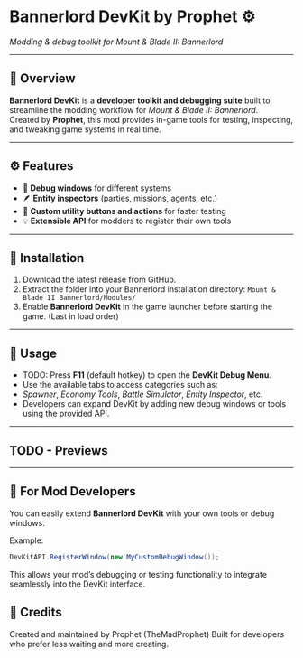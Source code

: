 ﻿# Bannerlord DevKit by Prophet ⚙️

*Modding & debug toolkit for Mount & Blade II: Bannerlord*

---

## 🧰 Overview

**Bannerlord DevKit** is a **developer toolkit and debugging suite** built to streamline the modding workflow for
*Mount & Blade II: Bannerlord*.  
Created by **Prophet**, this mod provides in-game tools for testing, inspecting, and tweaking game systems in real
time.

---

## ⚙️ Features

- 🧩 **Debug windows** for different systems
- 🪶 **Entity inspectors** (parties, missions, agents, etc.)
- 🧰 **Custom utility buttons and actions** for faster testing
- 💡 **Extensible API** for modders to register their own tools

---

## 🚀 Installation

1. Download the latest release from GitHub.
2. Extract the folder into your Bannerlord installation directory: `Mount & Blade II Bannerlord/Modules/`
3. Enable **Bannerlord DevKit** in the game launcher before starting the game. (Last in load order)

---

## 🧪 Usage

- TODO: Press **F11** (default hotkey) to open the **DevKit Debug Menu**.
- Use the available tabs to access categories such as:
- *Spawner*, *Economy Tools*, *Battle Simulator*, *Entity Inspector*, etc.
- Developers can expand DevKit by adding new debug windows or tools using the provided API.

---
## TODO - Previews

---

## 🧩 For Mod Developers

You can easily extend **Bannerlord DevKit** with your own tools or debug windows.

Example:

```csharp
DevKitAPI.RegisterWindow(new MyCustomDebugWindow());
```

This allows your mod’s debugging or testing functionality to integrate seamlessly into the DevKit interface.

## 📜 Credits

Created and maintained by Prophet (TheMadProphet)
Built for developers who prefer less waiting and more creating.

